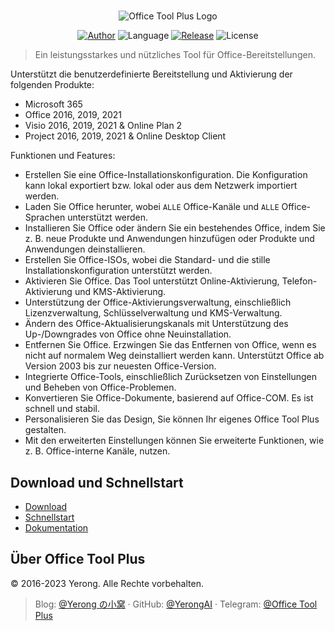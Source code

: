 #

<p align="center">
<img alt="Office Tool Plus Logo" src="https://otp.landian.vip/static/images/logo.webp"/>
</p>

<p align="center">
<a href="https://www.coolhub.top/" target="_blank"><img alt="Author" src="https://img.shields.io/badge/Author-Yerong-blue?style=flat-square"/></a>
<img alt="Language" src="https://img.shields.io/badge/Language-C%23-green?style=flat-square"/>
<a href="https://otp.landian.vip/" target="_blank"><img alt="Release" src="https://img.shields.io/github/v/release/YerongAI/Office-Tool?style=flat-square"/></a>
<img alt="License" src="https://img.shields.io/github/license/YerongAI/Office-Tool?style=flat-square"/>
</p>

> Ein leistungsstarkes und nützliches Tool für Office-Bereitstellungen.

Unterstützt die benutzerdefinierte Bereitstellung und Aktivierung der folgenden Produkte:

- Microsoft 365
- Office 2016, 2019, 2021
- Visio 2016, 2019, 2021 & Online Plan 2
- Project 2016, 2019, 2021 & Online Desktop Client

Funktionen und Features:

- Erstellen Sie eine Office-Installationskonfiguration. Die Konfiguration kann lokal exportiert bzw. lokal oder aus dem Netzwerk importiert werden.
- Laden Sie Office herunter, wobei `ALLE` Office-Kanäle und `ALLE` Office-Sprachen unterstützt werden.
- Installieren Sie Office oder ändern Sie ein bestehendes Office, indem Sie z. B. neue Produkte und Anwendungen hinzufügen oder Produkte und Anwendungen deinstallieren.
- Erstellen Sie Office-ISOs, wobei die Standard- und die stille Installationskonfiguration unterstützt werden.
- Aktivieren Sie Office. Das Tool unterstützt Online-Aktivierung, Telefon-Aktivierung und KMS-Aktivierung.
- Unterstützung der Office-Aktivierungsverwaltung, einschließlich Lizenzverwaltung, Schlüsselverwaltung und KMS-Verwaltung.
- Ändern des Office-Aktualisierungskanals mit Unterstützung des Up-/Downgrades von Office ohne Neuinstallation.
- Entfernen Sie Office. Erzwingen Sie das Entfernen von Office, wenn es nicht auf normalem Weg deinstalliert werden kann. Unterstützt Office ab Version 2003 bis zur neuesten Office-Version.
- Integrierte Office-Tools, einschließlich Zurücksetzen von Einstellungen und Beheben von Office-Problemen.
- Konvertieren Sie Office-Dokumente, basierend auf Office-COM. Es ist schnell und stabil.
- Personalisieren Sie das Design, Sie können Ihr eigenes Office Tool Plus gestalten.
- Mit den erweiterten Einstellungen können Sie erweiterte Funktionen, wie z. B. Office-interne Kanäle, nutzen.

## Download und Schnellstart

- [Download](https://otp.landian.vip/download.html)
- [Schnellstart](https://github.com/YerongAI/Office-Tool/wiki)
- [Dokumentation](https://otp.landian.vip/help/)

## Über Office Tool Plus

© 2016-2023 Yerong. Alle Rechte vorbehalten.

> Blog: [@Yerong の小窝](https://www.coolhub.top/) · GitHub: [@YerongAI](https://github.com/YerongAI) · Telegram: [@Office Tool Plus](https://t.me/s/otp_channel)

<!-- © 2021 | German translation by Berny23 | v4.10 | https://steamcommunity.com/id/Berny23 | https://sourceforge.net/u/berny23 | https://github.com/Berny23 -->
